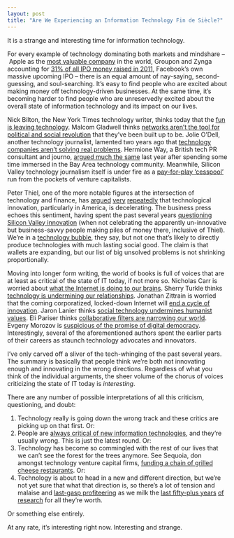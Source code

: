 ```yaml
---
layout: post
title: "Are We Experiencing an Information Technology Fin de Siècle?"
---
```





It is a strange and interesting time for information technology.

For every example of technology dominating both markets and mindshare – Apple as the [most valuable company](http://abcnews.go.com/blogs/business/2012/01/apple-is-worlds-most-valuable-company-again/) in the world, Groupon and Zynga accounting for [31% of all IPO money raised in 2011](http://www.fenwick.com/publications/6.12.1.asp?WT.mc_id=2011.Q4_VCS_BK_EMAIL&vid=21), Facebook’s own massive upcoming IPO – there is an equal amount of nay-saying, second-guessing, and soul-searching. It’s easy to find people who are excited about making money off technology-driven businesses. At the same time, it’s becoming harder to find people who are unreservedly excited about the overall state of information technology and its impact on our lives.

Nick Bilton, the New York Times technology writer, thinks today that the [fun is leaving technology](http://bits.blogs.nytimes.com/2012/03/04/disruptions-no-more-innovation-for-the-fun-of-it/). Malcom Gladwell thinks [networks aren’t the tool for political and social revolution](http://www.newyorker.com/reporting/2010/10/04/101004fa_fact_gladwell?currentPage=all) that they’ve been built up to be. Jolie O’Dell, another technology journalist, lamented two years ago that [technology companies aren’t solving real problems](http://blog.jolieodell.com/2010/10/07/bread-and-circuses-the-state-of-web-app-startups/). Hermione Way, a British tech PR consultant and journo, [argued much the same](http://thenextweb.com/entrepreneur/2011/07/13/the-problem-with-silicon-valley-is-itself/) last year after spending some time immersed in the Bay Area technology community. Meanwhile, Silicon Valley technology journalism itself is under fire as a [pay-for-play ‘cesspool’](http://www.zdnet.com/blog/foremski/newsweek-writer-calls-silicon-valley-journalism-a-cesspool/2172) run from the pockets of venture capitalists.

Peter Thiel, one of the more notable figures at the intersection of technology and finance, has [argued](http://www.the-american-interest.com/article.cfm?piece=1187) [very](http://techcrunch.com/2011/11/21/peter-thiel-new-yorker-grump/) [repeatedly](http://www.nationalreview.com/articles/278758/end-future-peter-thiel) that technological innovation, particularly in America, is decelerating. The business press echoes this sentiment, having spent the past several years [questioning Silicon Valley innovation](http://www.businessweek.com/print/magazine/content/09_02/b4115028730216.htm) (when not celebrating the apparently un-innovative but business-savvy people making piles of money there, inclusive of Thiel). We’re in a [technology bubble](http://www.businessweek.com/print/magazine/content/11_17/b4225060960537.htm), they say, but not one that’s likely to directly produce technologies with much lasting social good. The claim is that wallets are expanding, but our list of big unsolved problems is not shrinking proportionally.

Moving into longer form writing, the world of books is full of voices that are at least as critical of the state of IT today, if not more so. Nicholas Carr is worried about [what the Internet is doing to our brains](http://www.amazon.com/Shallows-What-Internet-Doing-Brains/dp/0393072223). Sherry Turkle thinks [technology is undermining our relationships](http://www.amazon.com/Alone-Together-Expect-Technology-Other/dp/0465010210/ref=pd_sim_b_1). Jonathan Zittrain is worried that the coming corporatized, locked-down Internet will [end a cycle of innovation](http://www.amazon.com/Future-Internet-How-Stop/dp/0300124872?tag=duckduckgo-d-20). Jaron Lanier thinks [social technology undermines humanist values](http://www.amazon.com/You-Are-Not-Gadget-Manifesto/dp/0307389979/ref=pd_sim_b_6). Eli Pariser thinks [collaborative filters are narrowing our world](http://www.amazon.com/Filter-Bubble-What-Internet-Hiding/dp/1594203008/ref=pd_sim_b_6). Evgeny Morozov is [suspicious of the promise of digital democracy](http://www.amazon.com/Net-Delusion-Internet-Freedom-ebook/dp/B0047T86BU/ref=pd_sim_kinc_2?ie=UTF8&m=AG56TWVU5XWC2). Interestingly, several of the aforementioned authors spent the earlier parts of their careers as staunch technology advocates and innovators.

I’ve only carved off a sliver of the tech-whinging of the past several years. The summary is basically that people think we’re both not innovating enough and innovating in the wrong directions. Regardless of what you think of the individual arguments, the sheer volume of the chorus of voices criticizing the state of IT today is *interesting*.

There are any number of possible interpretations of all this criticism, questioning, and doubt:

1.  Technology really is going down the wrong track and these critics are picking up on that first. Or:
2.  People are [always critical of new information technologies](http://www.newyorker.com/arts/critics/atlarge/2011/02/14/110214crat_atlarge_gopnik?currentPage=all), and they’re usually wrong. This is just the latest round. Or:
3.  Technology has become so commingled with the rest of our lives that we can’t see the forest for the trees anymore. See Sequoia, don amongst technology venture capital firms, [funding a chain of grilled cheese restaurants](http://articles.businessinsider.com/2011-08-29/tech/30006868_1_grilled-cheese-technology-companies-starbucks). Or:
4.  Technology is about to head in a new and different direction, but we’re not yet sure that what that direction is, so there’s a lot of tension and malaise and [last-gasp profiteering](http://siliconfilter.com/sean-parker-there-are-too-many-startups-and-too-many-vcs/) as we milk the [last fifty-plus years](http://www.nytimes.com/2012/02/26/opinion/sunday/innovation-and-the-bell-labs-miracle.html?_r=1&pagewanted=print) [of](https://en.wikipedia.org/wiki/NLS_(computer_system)#Firsts) [research](https://en.wikipedia.org/wiki/Xerox_PARC#Accomplishments) for all they’re worth.

Or something else entirely.

At any rate, it’s interesting right now. Interesting and strange.
